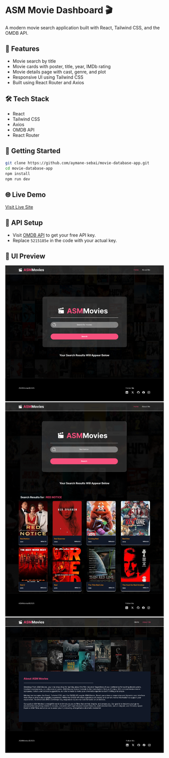 # ASM Movie Dashboard 🎬

A modern movie search application built with React, Tailwind CSS, and the OMDB API.

## 🚀 Features
- Movie search by title
- Movie cards with poster, title, year, IMDb rating
- Movie details page with cast, genre, and plot
- Responsive UI using Tailwind CSS
- Built using React Router and Axios

## 🛠 Tech Stack
- React
- Tailwind CSS
- Axios
- OMDB API
- React Router

## 🧪 Getting Started
```bash
git clone https://github.com/aymane-sebai/movie-database-app.git
cd movie-database-app
npm install
npm run dev
```

## 🌐 Live Demo
[Visit Live Site](https://yourdeploymenturl.vercel.app)

## 🔑 API Setup
- Visit [OMDB API](https://www.omdbapi.com/apikey.aspx) to get your free API key.
- Replace `5215185e` in the code with your actual key.

## 🎨 UI Preview
![Screenshot - Home Page](https://raw.githubusercontent.com/aymane-sebai/movie-database-app/main/Screenshot%20Home.png)
![Screenshot - Search Results](https://raw.githubusercontent.com/aymane-sebai/movie-database-app/main/Screenshot%20Search%20Results.png)
![Screenshot - About me](https://raw.githubusercontent.com/aymane-sebai/movie-database-app/main/Screenshot%20About%20me.png)



